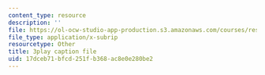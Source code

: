 ```yaml
---
content_type: resource
description: ''
file: https://ol-ocw-studio-app-production.s3.amazonaws.com/courses/res-3-003-learn-to-build-your-own-videogame-with-the-unity-game-engine-and-microsoft-kinect-january-iap-2017/17dceb71bfcd251fb368ac8e0e280be2_jQtaHCk9PLQ.srt
file_type: application/x-subrip
resourcetype: Other
title: 3play caption file
uid: 17dceb71-bfcd-251f-b368-ac8e0e280be2
---
```

